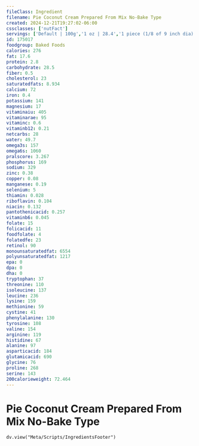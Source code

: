 ```yaml
---
fileClass: Ingredient
filename: Pie Coconut Cream Prepared From Mix No-Bake Type
created: 2024-12-21T19:27:02-06:00
cssclasses: ['nutFact']
servings: ['Default | 100g','1 oz | 28.4','1 piece (1/8 of 9 inch dia) | 94']
id: 175017
foodgroup: Baked Foods
calories: 276
fat: 17.6
protein: 2.8
carbohydrate: 28.5
fiber: 0.5
cholesterol: 23
saturatedfats: 8.934
calcium: 72
iron: 0.4
potassium: 141
magnesium: 17
vitaminaiu: 405
vitaminarae: 95
vitaminc: 0.6
vitaminb12: 0.21
netcarbs: 28
water: 49.7
omega3s: 157
omega6s: 1060
pralscore: 3.267
phosphorus: 169
sodium: 329
zinc: 0.38
copper: 0.08
manganese: 0.19
selenium: 5
thiamin: 0.028
riboflavin: 0.104
niacin: 0.132
pantothenicacid: 0.257
vitaminb6: 0.045
folate: 15
folicacid: 11
foodfolate: 4
folatedfe: 23
retinol: 90
monounsaturatedfat: 6554
polyunsaturatedfat: 1217
epa: 0
dpa: 0
dha: 0
tryptophan: 37
threonine: 110
isoleucine: 137
leucine: 236
lysine: 159
methionine: 59
cystine: 41
phenylalanine: 130
tyrosine: 108
valine: 154
arginine: 119
histidine: 67
alanine: 97
asparticacid: 184
glutamicacid: 690
glycine: 76
proline: 268
serine: 143
200calorieweight: 72.464
---
```


# Pie Coconut Cream Prepared From Mix No-Bake Type

```dataviewjs
dv.view("Meta/Scripts/IngredientsFooter")
```